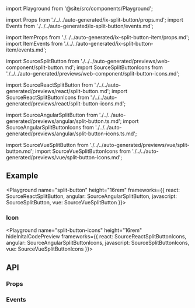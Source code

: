 import Playground from '@site/src/components/Playground';

import Props from './../../auto-generated/ix-split-button/props.md';
import Events from './../../auto-generated/ix-split-button/events.md';

import ItemProps from './../../auto-generated/ix-split-button-item/props.md';
import ItemEvents from './../../auto-generated/ix-split-button-item/events.md';

import SourceSplitButton from './../../auto-generated/previews/web-component/split-button.md';
import SourceSplitButtonIcons from './../../auto-generated/previews/web-component/split-button-icons.md';

import SourceReactSplitButton from './../../auto-generated/previews/react/split-button.md';
import SourceReactSplitButtonIcons from './../../auto-generated/previews/react/split-button-icons.md';

import SourceAngularSplitButton from './../../auto-generated/previews/angular/split-button.ts.md';
import SourceAngularSplitButtonIcons from './../../auto-generated/previews/angular/split-button-icons.ts.md';

import SourceVueSplitButton from './../../auto-generated/previews/vue/split-button.md';
import SourceVueSplitButtonIcons from './../../auto-generated/previews/vue/split-button-icons.md';

## Example

<Playground
name="split-button" height="16rem"
frameworks={{
  react: SourceReactSplitButton,
  angular: SourceAngularSplitButton,
  javascript: SourceSplitButton,
  vue: SourceVueSplitButton
}}></Playground>

### Icon

<Playground
name="split-button-icons" height="16rem"
hideInitalCodePreview
frameworks={{
  react: SourceReactSplitButtonIcons,
  angular: SourceAngularSplitButtonIcons,
  javascript: SourceSplitButtonIcons,
  vue: SourceVueSplitButtonIcons
}}></Playground>

## API

### Props

<Props />

### Events

<Events />
